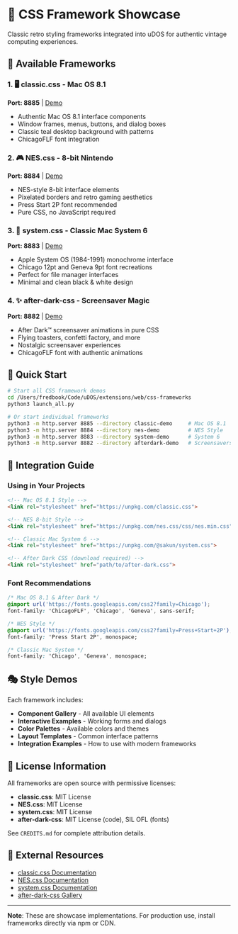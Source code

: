 # 🎨 CSS Framework Showcase

Classic retro styling frameworks integrated into uDOS for authentic vintage computing experiences.

## 🌈 Available Frameworks

### 1. 🖥️ classic.css - Mac OS 8.1
**Port: 8885** | [Demo](http://localhost:8885)
- Authentic Mac OS 8.1 interface components
- Window frames, menus, buttons, and dialog boxes
- Classic teal desktop background with patterns
- ChicagoFLF font integration

### 2. 🎮 NES.css - 8-bit Nintendo
**Port: 8884** | [Demo](http://localhost:8884)
- NES-style 8-bit interface elements
- Pixelated borders and retro gaming aesthetics
- Press Start 2P font recommended
- Pure CSS, no JavaScript required

### 3. 💾 system.css - Classic Mac System 6
**Port: 8883** | [Demo](http://localhost:8883)
- Apple System OS (1984-1991) monochrome interface
- Chicago 12pt and Geneva 9pt font recreations
- Perfect for file manager interfaces
- Minimal and clean black & white design

### 4. ✨ after-dark-css - Screensaver Magic
**Port: 8882** | [Demo](http://localhost:8882)
- After Dark™ screensaver animations in pure CSS
- Flying toasters, confetti factory, and more
- Nostalgic screensaver experiences
- ChicagoFLF font with authentic animations

## 🚀 Quick Start

```bash
# Start all CSS framework demos
cd /Users/fredbook/Code/uDOS/extensions/web/css-frameworks
python3 launch_all.py

# Or start individual frameworks
python3 -m http.server 8885 --directory classic-demo     # Mac OS 8.1
python3 -m http.server 8884 --directory nes-demo         # NES Style
python3 -m http.server 8883 --directory system-demo      # System 6
python3 -m http.server 8882 --directory afterdark-demo   # Screensavers
```

## 📖 Integration Guide

### Using in Your Projects

```html
<!-- Mac OS 8.1 Style -->
<link rel="stylesheet" href="https://unpkg.com/classic.css">

<!-- NES 8-bit Style -->
<link rel="stylesheet" href="https://unpkg.com/nes.css/css/nes.min.css">

<!-- Classic Mac System 6 -->
<link rel="stylesheet" href="https://unpkg.com/@sakun/system.css">

<!-- After Dark CSS (download required) -->
<link rel="stylesheet" href="path/to/after-dark.css">
```

### Font Recommendations

```css
/* Mac OS 8.1 & After Dark */
@import url('https://fonts.googleapis.com/css2?family=Chicago');
font-family: 'ChicagoFLF', 'Chicago', 'Geneva', sans-serif;

/* NES Style */
@import url('https://fonts.googleapis.com/css2?family=Press+Start+2P');
font-family: 'Press Start 2P', monospace;

/* Classic Mac System */
font-family: 'Chicago', 'Geneva', monospace;
```

## 🎭 Style Demos

Each framework includes:
- **Component Gallery** - All available UI elements
- **Interactive Examples** - Working forms and dialogs
- **Color Palettes** - Available colors and themes
- **Layout Templates** - Common interface patterns
- **Integration Examples** - How to use with modern frameworks

## 📜 License Information

All frameworks are open source with permissive licenses:
- **classic.css**: MIT License
- **NES.css**: MIT License
- **system.css**: MIT License
- **after-dark-css**: MIT License (code), SIL OFL (fonts)

See `CREDITS.md` for complete attribution details.

## 🔗 External Resources

- [classic.css Documentation](https://github.com/npjg/classic.css)
- [NES.css Documentation](https://nostalgic-css.github.io/NES.css/)
- [system.css Documentation](https://sakofchit.github.io/system.css/)
- [after-dark-css Gallery](https://bryanbraun.github.io/after-dark-css/)

---

**Note**: These are showcase implementations. For production use, install frameworks directly via npm or CDN.
